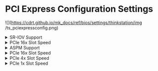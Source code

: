 # PCI Express Configuration Settings #
![](https://cdrt.github.io/mk_docs/ref/bios/settings/thinkstation/img
   /ts_pciexpressconfig.png)
<!--![](https://cdrt.github.io/mk_docs/ref/bios/settings/thinkstation/img
   /pciexpressconfig.png)-->

<details><summary>SR-IOV Support</summary>

If system has SR-IOV capable PCIe Devices, this option Enables
or Disables Single Root IO Virtualization Support.

Options:

1. **Disabled** – Default.
2. Enabled.

</details>

<details><summary>PCIe 16x Slot Speed</summary>

Options:

1. **Auto** – Default.
2. Gen 1
3. Gen 2
4. Gen 3
5. Gen 4

| WMI Setting name | Values | SVP / SMP Req'd | AMD/Intel |
|:---|:---|:---|:---|
| PCIe16xSlotSpeed | Auto, Gen1, Gen2, Gen3, Gen4 | yes | Intel |
</details>

<details><summary>ASPM Support</summary>

ASPM (Active State Power Management).

Options:

1. **Auto** – configure ASPM automatically according to what the attached device supports in each PCI (Peripheral Component Interconnect) Express port. Default.
2. Disabled – Disable ASPM support of all PCI Express ports.

| WMI Setting name | Values | SVP / SMP Req'd | AMD/Intel |
|:---|:---|:---|:---|
| ASPMSupport | Disabled, Auto | yes | Intel |
</details>

<details><summary>PCIe 16x Slot Speed</summary>

Options:

1. **Auto** – Default.
2. Gen 1
3. Gen 2
4. Gen 3
5. Gen 4

| WMI Setting name | Values | SVP / SMP Req'd | AMD/Intel |
|:---|:---|:---|:---|
| PCIe16xSlotSpeed | Auto, Gen1, Gen2, Gen3, Gen4 | yes | Intel |
</details>

<details><summary>PCIe 4x Slot Speed</summary>

Options:

1. **Auto** – Default.
2. Gen 1
3. Gen 2
4. Gen 3

| WMI Setting name | Values | SVP / SMP Req'd | AMD/Intel |
|:---|:---|:---|:---|
| PCIe4xSlotSpeed | Auto, Gen1, Gen2, Gen3 | yes | Intel |
</details>

<details><summary>PCIe 1x Slot Speed</summary>

Options:

1. **Auto** – Default.
2. Gen 1
3. Gen 2
4. Gen 3

| WMI Setting name | Values | SVP / SMP Req'd | AMD/Intel |
|:---|:---|:---|:---|
| PCIe1xSlotSpeed | Auto, Gen1, Gen2, Gen3 | yes | Intel |
</details>
